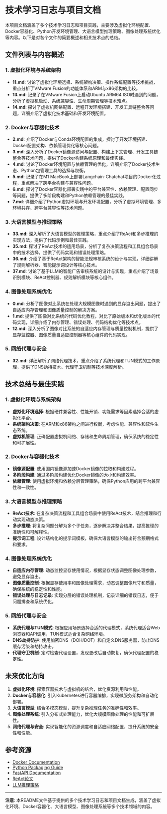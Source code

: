 # 技术学习日志与项目文档

本项目文档涵盖了多个技术学习日志和项目实践，主要涉及虚拟化环境配置、Docker容器化、Python开发环境管理、大语言模型推理策略、图像处理系统优化等内容。以下是对各个文件的简要概述和相关技术点的总结。

## 文件列表与内容概述

### 1. 虚拟化环境与系统架构
- **11.md**: 讨论了虚拟化环境选择、系统架构决策、操作系统配置等技术挑战，重点分析了VMware Fusion的功能体系和ARM与x86架构的比较。
- **13.md**: 记录了在VMware Fusion上启动Ubuntu ARM64 ISO时遇到的问题，分析了虚拟机启动、系统兼容性、生命周期管理等技术难点。
- **14.md**: 探讨了虚拟机网络配置、远程开发环境搭建、开发工具链整合等问题，详细介绍了虚拟化技术基础和开发环境配置。

### 2. Docker与容器化技术
- **2.md**: 介绍了Docker与Conda环境配置的集成，探讨了开发环境搭建、Docker配置架构、依赖管理优化等核心问题。
- **3.md**: 深入分析了Docker镜像源访问与配置、构建上下文管理、开发工具链整合等技术问题，提供了Docker构建系统原理和最佳实践。
- **4.md**: 讨论了Docker环境配置与依赖管理的优化，详细介绍了Docker技术生态、Python包管理工具的选择与权衡。
- **5.md**: 记录了在M1 MacBook上部署Langchain-Chatchat项目的Docker化过程，重点解决了跨平台构建与兼容性问题。
- **6.md**: 探讨了Docker容器化部署实践中的平台兼容性、依赖管理、配置同步等问题，提供了多阶段构建和Python依赖管理的最佳实践。
- **7.md**: 详细介绍了Python虚拟环境与开发环境配置，分析了虚拟环境管理、多环境共存、跨平台兼容性等技术问题。

### 3. 大语言模型与推理策略
- **33.md**: 深入解析了大语言模型的推理策略，重点介绍了ReAct和多步推理的实现方法，提供了代码示例和最佳实践。
- **35.md**: 探讨了ReAct技术的适用场景，分析了复杂决策流程和工具组合场景中的技术选择，提供了代码实现和错误处理策略。
- **36.md**: 介绍了基于ReAct架构的智能法规审核系统的设计与实现，详细讲解了规则解析器、智能提示词设计等核心技术。
- **37.md**: 讨论了基于LLM的智能广告审核系统的设计与实现，重点介绍了场景识别模块、ReAct控制器、规则解析模块等核心组件。

### 4. 图像处理系统优化
- **0.md**: 分析了图像对比系统在处理大规模图像时遇到的显存溢出问题，提出了自适应内存管理和图像质量控制的解决方案。
- **1.md**: 提供了图像对比系统的代码优化教程，对比了原始版本和优化版本的代码实现，详细介绍了内存管理、错误处理、代码结构优化等技术点。
- **12.md**: 深入分析了图像对比系统的自适应内存管理与质量控制机制，提供了显存监控器、图像质量自适应控制器等核心组件的代码实现。

### 5. 网络代理与安全
- **32.md**: 详细解析了网络代理技术，重点介绍了系统代理和TUN模式的工作原理，提供了DNS劫持技术、代理守卫机制等技术深度解析。

## 技术总结与最佳实践

### 1. 虚拟化环境与系统架构
- **虚拟化环境选择**: 根据硬件兼容性、性能开销、功能需求等因素选择合适的虚拟化平台。
- **系统架构决策**: 在ARM和x86架构之间进行权衡，考虑性能、兼容性和软件生态系统。
- **虚拟机管理**: 正确配置虚拟机网络、存储和生命周期管理，确保系统的稳定性和可扩展性。

### 2. Docker与容器化技术
- **镜像源配置**: 使用国内镜像源加速Docker镜像的拉取和构建过程。
- **多阶段构建**: 通过多阶段构建优化Docker镜像的大小和构建效率。
- **依赖管理**: 使用虚拟环境和依赖分层管理策略，确保Python应用的跨平台兼容性和一致性。

### 3. 大语言模型与推理策略
- **ReAct技术**: 在复杂决策流程和工具组合场景中使用ReAct技术，结合推理和行动实现动态决策。
- **多步推理**: 将复杂问题分解为多个子任务，逐步解决并整合结果，提高推理的准确性和可解释性。
- **提示词工程**: 设计结构化的提示词模板，确保大语言模型的输出符合预期格式和要求。

### 4. 图像处理系统优化
- **自适应内存管理**: 动态监控显存使用情况，根据显存状态调整图像处理参数，避免显存溢出。
- **图像质量控制**: 根据显存使用率和图像处理需求，动态调整图像尺寸和质量，确保系统的稳定性和性能。
- **错误处理与日志记录**: 实现分层的错误处理机制，记录详细的错误日志，便于问题排查和系统优化。

### 5. 网络代理与安全
- **系统代理与TUN模式**: 根据应用场景选择合适的代理模式，系统代理适合Web浏览器和API调用，TUN模式适合复杂网络环境。
- **DNS劫持防护**: 使用加密DNS（DOH/DOT）和自定义DNS服务器，防止DNS缓存污染和劫持攻击。
- **代理守卫机制**: 定时检查代理设置，发现更改后自动恢复，确保代理配置的稳定性。

## 未来优化方向

1. **虚拟化环境**: 探索容器技术与虚拟机的结合，优化资源利用和性能。
2. **Docker与容器化**: 引入Kubernetes进行容器编排，实现微服务架构和自动化部署。
3. **大语言模型**: 结合多模态模型，提升复杂推理任务的准确性和效率。
4. **图像处理系统**: 引入分布式处理能力，优化大规模图像处理的性能和可扩展性。
5. **网络代理与安全**: 实现智能化的资源调度和自适应网络配置，提升系统的安全性和性能。

## 参考资源

- [Docker Documentation](https://docs.docker.com/)
- [Python Packaging Guide](https://packaging.python.org/)
- [FastAPI Documentation](https://fastapi.tiangolo.com/)
- [ReAct论文](https://arxiv.org/abs/2210.03629)
- [LLM推理策略](https://arxiv.org/abs/2201.11903)

---

**注意**: 本README文件基于提供的多个技术学习日志和项目文档生成，涵盖了虚拟化环境、Docker容器化、大语言模型、图像处理系统等多个技术领域的内容。
